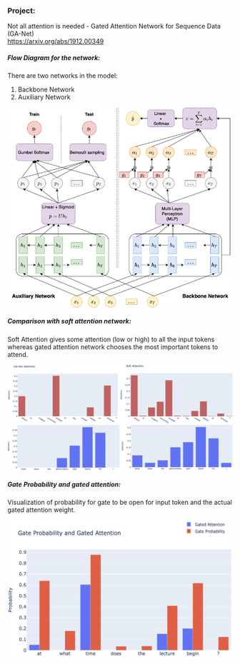 ### Project:  
Not all attention is needed - Gated Attention Network for Sequence Data (GA-Net)  
https://arxiv.org/abs/1912.00349  

##### Flow Diagram for the network:  
There are two networks in the model:  
1. Backbone Network  
2. Auxiliary Network  

![](../images/flow_dia.png?raw=true)  

##### Comparison with soft attention network:
Soft Attention gives some attention (low or high) to all the input tokens whereas gated attention network chooses the most important tokens to attend.

![](../images/attention.png?raw=true)

##### Gate Probability and gated attention:
Visualization of probability for gate to be open for input token and the actual gated attention weight.  

![](../images/gate_prob_and_attn.png?raw=true)  

